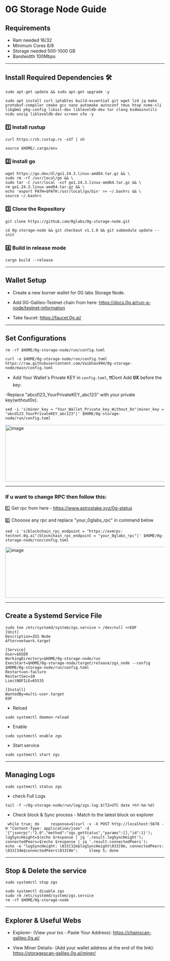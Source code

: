 # **0G Storage Node Guide** 

## Requirements

*  Ram needed 16/32
*  Minimum Cores 6/8
*  Storage needed 500-1000 GB
*  Bandwidth 100Mbps

---

## Install Required Dependencies 🛠

```
sudo apt-get update && sudo apt-get upgrade -y
```

```
sudo apt install curl iptables build-essential git wget lz4 jq make protobuf-compiler cmake gcc nano automake autoconf tmux htop nvme-cli libgbm1 pkg-config libssl-dev libleveldb-dev tar clang bsdmainutils ncdu unzip libleveldb-dev screen ufw -y
```

### 1️⃣ Install rustup

```
curl https://sh.rustup.rs -sSf | sh
```
```
source $HOME/.cargo/env
```


### 2️⃣ Install go

```
wget https://go.dev/dl/go1.24.3.linux-amd64.tar.gz && \
sudo rm -rf /usr/local/go && \
sudo tar -C /usr/local -xzf go1.24.3.linux-amd64.tar.gz && \
rm go1.24.3.linux-amd64.tar.gz && \
echo 'export PATH=$PATH:/usr/local/go/bin' >> ~/.bashrc && \
source ~/.bashrc
```


### 3️⃣ Clone the Repository

```
git clone https://github.com/0glabs/0g-storage-node.git
```

```
cd 0g-storage-node && git checkout v1.1.0 && git submodule update --init
```

### 4️⃣ Build in release mode 

```
cargo build --release
```

---

## Wallet Setup

* Create a new burner wallet for 0G labs Storage Node. 

* Add 0G-Galileo-Testnet chain from here: https://docs.0g.ai/run-a-node/testnet-information

* Take faucet: https://faucet.0g.ai/

---

## Set Configurations

```
rm -rf $HOME/0g-storage-node/run/config.toml
```

```
curl -o $HOME/0g-storage-node/run/config.toml https://raw.githubusercontent.com/Vaibhav994/0g-storage-node/main/config.toml
```

* Add Your Wallet's Private KEY in `config.toml`, ❗❗Dont Add **0X** before the key:

-Replace "abcd123_YourPrivateKEY_abc123" with your private key(without0x).

```
sed -i 's|miner_key = "Your_Wallet_Private_key_Without_0x"|miner_key = "abcd123_YourPrivateKEY_abc123"|' $HOME/0g-storage-node/run/config.toml

```
<img width="1549" height="179" alt="image" src="https://github.com/user-attachments/assets/a855be7d-7150-438d-8adf-652ac27bc032" />

---

### If u want to change RPC then follow this:

1️⃣ Get rpc from here - https://www.astrostake.xyz/0g-status

2️⃣ Chooose any rpc and replace "your_0glabs_rpc" in command below

```
sed -i 's|blockchain_rpc_endpoint = "https://evmrpc-testnet.0g.ai"|blockchain_rpc_endpoint = "your_0glabs_rpc"|' $HOME/0g-storage-node/run/config.toml

```

<img width="1424" height="161" alt="image" src="https://github.com/user-attachments/assets/e25a3c5f-1151-4274-9b66-0c1795b6f4b7" />

---

## Create a Systemd Service File

```
sudo tee /etc/systemd/system/zgs.service > /dev/null <<EOF
[Unit]
Description=ZGS Node
After=network.target

[Service]
User=$USER
WorkingDirectory=$HOME/0g-storage-node/run
ExecStart=$HOME/0g-storage-node/target/release/zgs_node --config $HOME/0g-storage-node/run/config.toml
Restart=on-failure
RestartSec=10
LimitNOFILE=65535

[Install]
WantedBy=multi-user.target
EOF
```

* Reload

```
sudo systemctl daemon-reload
```

* Enable

```
sudo systemctl enable zgs
```

* Start service

```
sudo systemctl start zgs
```

---

## Managing Logs

```
sudo systemctl status zgs
```

* check Full Logs

```
tail -f ~/0g-storage-node/run/log/zgs.log.$(TZ=UTC date +%Y-%m-%d)
```

* Check block & Sync process - Match to the latest block on explorer

```
 while true; do     response=$(curl -s -X POST http://localhost:5678 -H "Content-Type: application/json" -d '{"jsonrpc":"2.0","method":"zgs_getStatus","params":[],"id":1}');     logSyncHeight=$(echo $response | jq '.result.logSyncHeight');     connectedPeers=$(echo $response | jq '.result.connectedPeers');     echo -e "logSyncHeight: \033[32m$logSyncHeight\033[0m, connectedPeers: \033[34m$connectedPeers\033[0m";     sleep 5; done
```

---

## Stop & Delete the service

```
sudo systemctl stop zgs
```

```
sudo systemctl disable zgs
sudo rm /etc/systemd/system/zgs.service
rm -rf $HOME/0g-storage-node
```

---

## Explorer & Useful Webs

* Explorer- (View your txs - Paste Your Address): https://chainscan-galileo.0g.ai/

* View Miner Details- (Add your wallet address at the end of the link): https://storagescan-galileo.0g.ai/miner/




